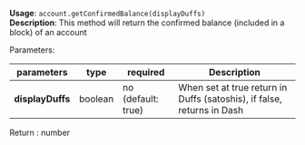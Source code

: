 **Usage**: `account.getConfirmedBalance(displayDuffs)`        
**Description**: This method will return the confirmed balance (included in a block) of an account    

Parameters:   

| parameters         | type      | required            | Description                                                                     |  
|--------------------|-----------|---------------------| ------------------------------------------------------------------------------- |
| **displayDuffs**   | boolean   | no (default: true)  | When set at true return in Duffs (satoshis), if false, returns in Dash          |

Return : number
